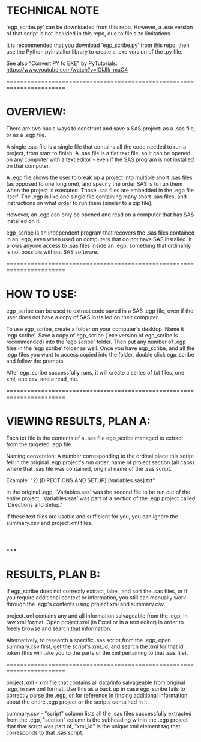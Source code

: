 # TECHNICAL NOTE
'egp_scribe.py' can be downloaded from this repo.  However, a .exe version of that script is not included in this repo, due to file size limitations.

It is recommended that you download 'egp_scribe.py' from this repo, then use the Python pyinstaller library to create a .exe version of the .py file.

See also "Convert PY to EXE" by PyTutorials: https://www.youtube.com/watch?v=lOIJIk_maO4 

=======================================================================

# OVERVIEW:
There are two basic ways to construct and save a SAS project: as a .sas file, or as a .egp file.

A single .sas file is a single file that contains all the code needed to run a project, from start to finish.  A .sas file is a flat text file, so it can be opened on any computer with a text editor - even if the SAS program is not installed on that computer.

A .egp file allows the user to break up a project into multiple short .sas files (as opposed to one long one), and specify the order SAS is to run them when the project is executed.  Those .sas files are embedded in the .egp file itself.  The .egp is like one single file containing many short .sas files, and instructions on what order to run them (similar to a zip file).

However, an .egp can only be opened and read on a computer that has SAS installed on it.

egp_scribe is an independent program that recovers the .sas files contained in an .egp, even when used on computers that do not have SAS installed.  It allows anyone access to .sas files inside an .egp, something that ordinarily is not possible without SAS software. 

=======================================================================

# HOW TO USE:
egp_scribe can be used to extract code saved in a SAS .egp file, even if the user does not have a copy of SAS installed on their computer.

To use egp_scribe, create a folder on your computer's desktop.  Name it 'egp scribe'.  Save a copy of egp_scribe (.exe version of egp_scribe is recommended) into the 'egp scribe' folder.  Then put any number of .egp files in the 'egp scribe' folder as well.  Once you have egp_scribe, and all the .egp files you want to access copied into the folder, double click egp_scribe and follow the prompts.

After egp_scribe successfully runs, it will create a series of txt files, one xml, one csv, and a read_me.

=======================================================================

# VIEWING RESULTS, PLAN A:
Each txt file is the contents of a .sas file egp_scribe managed to extract from the targeted .egp file.  

Naming convention:
A number corresponding to the ordinal place this script fell in the original .egp project's run order, name of project section (all caps) where that .sas file was contained, original name of the .sas script.

Example:
"2) [DIRECTIONS AND SETUP] [Variables.sas].txt"

In the original .egp, 'Variables.sas' was the second file to be run out of the entire project.  'Variables.sas' was part of a section of the .egp project called 'Directions and Setup.'

If these text files are usable and sufficient for you, you can ignore the summary.csv and project.xml files.

# ...

# RESULTS, PLAN B: 
If egp_scribe does not correctly extract, label, and sort the .sas files, or if you require additional context or information, you still can manually work through the .egp's contents using project.xml and summary.csv.  

project.xml contains any and all information salvageable from the .egp, in raw xml format.  Open project.xml (in Excel or in a text editor) in order to freely browse and search that information.

Alternatively, to research a specific .sas script from the .egp, open summary.csv first, get the script's xml_id, and search the xml for that id token (this will take you to the parts of the xml pertaining to that .sas file).

=======================================================================

project.xml - xml file that contains all data/info salvageable from original .egp, in raw xml format.  Use this as a back up in case egp_scribe fails to correctly parse the .egp, or for reference in finding additional information about the entire .egp project or the scripts contained in it.

summary.csv - "script" column lists all the .sas files successfully extracted from the .egp, "section" column is the subheading within the .egp project that that script was part of, "xml_id" is the unique xml element tag that corresponds to that .sas script.
